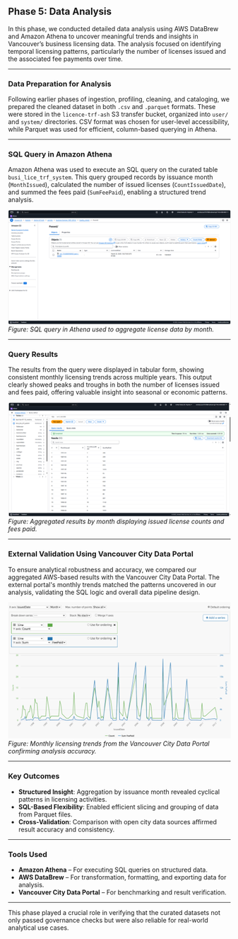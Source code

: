 ## Phase 5: Data Analysis

In this phase, we conducted detailed data analysis using AWS DataBrew and Amazon Athena to uncover meaningful trends and insights in Vancouver’s business licensing data. The analysis focused on identifying temporal licensing patterns, particularly the number of licenses issued and the associated fee payments over time.

---

### Data Preparation for Analysis

Following earlier phases of ingestion, profiling, cleaning, and cataloging, we prepared the cleaned dataset in both `.csv` and `.parquet` formats. These were stored in the `licence-trf-ash` S3 transfer bucket, organized into `user/` and `system/` directories. CSV format was chosen for user-level accessibility, while Parquet was used for efficient, column-based querying in Athena.

---

### SQL Query in Amazon Athena

Amazon Athena was used to execute an SQL query on the curated table `busi_lice_trf_system`. This query grouped records by issuance month (`MonthIssued`), calculated the number of issued licenses (`CountIssuedDate`), and summed the fees paid (`SumFeePaid`), enabling a structured trend analysis.

![SQL Query in Athena](images/dataanalysis-athena-sql-query.png)  
*Figure: SQL query in Athena used to aggregate license data by month.*

---

### Query Results

The results from the query were displayed in tabular form, showing consistent monthly licensing trends across multiple years. This output clearly showed peaks and troughs in both the number of licenses issued and fees paid, offering valuable insight into seasonal or economic patterns.

![Query Results](images/dataanalysis-athena-query-results.png)  
*Figure: Aggregated results by month displaying issued license counts and fees paid.*

---

### External Validation Using Vancouver City Data Portal

To ensure analytical robustness and accuracy, we compared our aggregated AWS-based results with the Vancouver City Data Portal. The external portal's monthly trends matched the patterns uncovered in our analysis, validating the SQL logic and overall data pipeline design.

![City Portal Trends](images/dataanalysis-cityportal-monthly-trends.png)  
*Figure: Monthly licensing trends from the Vancouver City Data Portal confirming analysis accuracy.*

---

### Key Outcomes

- **Structured Insight**: Aggregation by issuance month revealed cyclical patterns in licensing activities.
- **SQL-Based Flexibility**: Enabled efficient slicing and grouping of data from Parquet files.
- **Cross-Validation**: Comparison with open city data sources affirmed result accuracy and consistency.

---

### Tools Used
- **Amazon Athena** – For executing SQL queries on structured data.
- **AWS DataBrew** – For transformation, formatting, and exporting data for analysis.
- **Vancouver City Data Portal** – For benchmarking and result verification.

---

This phase played a crucial role in verifying that the curated datasets not only passed governance checks but were also reliable for real-world analytical use cases.
